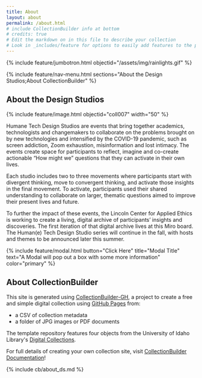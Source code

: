 ```yaml
---
title: About
layout: about
permalink: /about.html
# include CollectionBuilder info at bottom
# credits: true
# Edit the markdown on in this file to describe your collection
# Look in _includes/feature for options to easily add features to the page
---
```


{% include feature/jumbotron.html objectid="/assets/img/rainlights.gif" %}

{% include feature/nav-menu.html sections="About the Design Studios;About CollectionBuilder" %}

## About the Design Studios

{% include feature/image.html objectid="coll007" width="50" %}

Humane Tech Design Studios are events that bring together academics, technologists and changemakers to collaborate on the problems brought on by new technologies and intensified by the COVID-19 pandemic, such as screen addiction, Zoom exhaustion, misinformation and lost intimacy. The events create space for participants to reflect, imagine and co-create actionable “How might we” questions that they can activate in their own lives. 

Each studio includes two to three movements where participants start with divergent thinking, move to convergent thinking, and activate those insights in the final movement. To activate, participants used their shared understanding to collaborate on larger, thematic questions aimed to improve their present lives and future.

To further the impact of these events, the Lincoln Center for Applied Ethics is working to create a living, digital archive of participants’ insights and discoveries. The first iteration of that digital archive lives at this Miro board. The Human(e) Tech Design Studio series will continue in the fall, with hosts and themes to be announced later this summer.

{% include feature/modal.html button="Click Here" title="Modal Title" text="A Modal will pop out a box with some more information" color="primary" %}

## About CollectionBuilder

This site is generated using [CollectionBuilder-GH](https://collectionbuilding.github.io/gh/), a project to create a free and simple digital collection using [GitHub Pages](https://pages.github.com/) from: 

- a CSV of collection metadata
- a folder of JPG images or PDF documents

The template repository features four objects from the University of Idaho Library's [Digital Collections](https://www.lib.uidaho.edu/digital). 

For full details of creating your own collection site, visit [CollectionBuilder Documentation](https://collectionbuilder.github.io/cb-docs/)!

{% include cb/about_ds.md %} 
